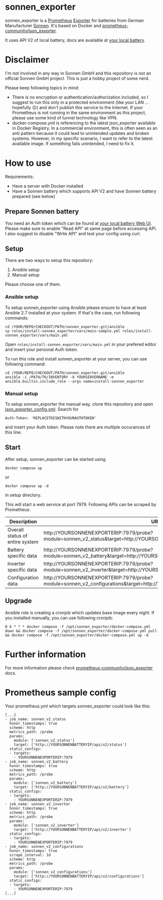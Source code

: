 # sonnen_exporter

sonnen_exporter is a [Prometheus](https://prometheus.io/) [Exporter](https://prometheus.io/docs/instrumenting/exporters/) for batteries from German Manufacturer [Sonnen](https://sonnen.de). It's based on Docker and [prometheus-community/json_exporter](https://github.com/prometheus-community/json_exporter).

It uses API V2 of local battery, docs are available at [your local battery](http://YOURBATTERYIP/api/doc.html).

# Disclaimer

I'm not involved in any way in Sonnen GmbH and this repository is not an official Sonnen GmbH project. This is just a hobby project of some nerd.

Please keep following topics in mind:

* There is no encryption or authentication/authorization included, so I suggest to run this only in a protected environment (like your LAN ... hopefully 😉) and don't publish this service to the Internet. If your Prometheus is not running in the same environment as this project, please use some kind of tunnel technology like VPN.
* docker-compose.yml is referencing to the latest json_exporter available in Docker Registry. In a commercial environment, this is often seen as an anti pattern because it could lead to unintended updates and broken systems. However, in my specific scenario, I want to refer to the latest available image. If something fails unintended, I need to fix it.

# How to use

Requirements:

* Have a server with Docker installed
* Have a Sonnen battery which supports API V2 and have Sonnen battery prepared (see below)

## Prepare Sonnen battery

You need an Auth token which can be found at [your local battery Web UI](http://YOURBATTERYIP/dash/software-integration/json-api). Please make sure to enable "Read API" at same page before accessing API. I also suggest to disable "Write API" and test your config using curl.

## Setup

There are two ways to setup this repository:

1. Ansible setup
1. Manual setup

Please choose one of them.

### Ansible setup

To setup sonnen_exporter using Ansible please ensure to have at least Ansible 2.7 installed at your system. If that's the case, run following commands:

```
cd /YOUR/REPO/CHECKOUT/PATH/sonnen_exporter.git/ansible
cp roles/install-sonnen_exporter/vars/main-sample.yml roles/install-sonnen_exporter/vars/main.yml
```

Open `roles/install-sonnen_exporter/vars/main.yml` in your prefered editor and insert your personal Auth token.

To run this role and install sonnen_exporter at your server, you can use following command:

```
cd /YOUR/REPO/CHECKOUT/PATH/sonnen_exporter.git/ansible
ansible -i /PATH/TO/INVENTORY -b YOURSERVERNAME -m ansible.builtin.include_role --args name=install-sonnen_exporter
```

### Manual setup

To setup sonnen_exporter the manual way, clone this repository and open [json_exporter_config.yml](/json_exporter_config.yml). Search for

```
Auth-Token: 'REPLACETHISWITHYOURAUTHTOKEN'
```

and insert your Auth token. Please note there are multiple occurances of this line.

## Start

After setup, sonnen_exporter can be started using

```
docker compose up
```

or 

```
docker compose up -d
```

in setup directory.

This will start a web service at port 7979. Following APIs can be scraped by Prometheus:

| Description | URL |
| --- | --- |
| Overall status of entire system | http://YOURSONNENEXPORTERIP:7979/probe?module=sonnen_v2_status&target=http://YOURSONNENBATTERYIP/api/v2/status |
| Battery specific data | http://YOURSONNENEXPORTERIP:7979/probe?module=sonnen_v2_battery&target=http://YOURSONNENBATTERYIP/api/v2/battery |
| Inverter specific data | http://YOURSONNENEXPORTERIP:7979/probe?module=sonnen_v2_inverter&target=http://YOURSONNENBATTERYIP/api/v2/inverter |
| Configuration data | http://YOURSONNENEXPORTERIP:7979/probe?module=sonnen_v2_configurations&target=http://YOURSONNENBATTERYIP/api/v2/configurations |

## Upgrade

Ansible role is creating a cronjob which updates base image every night. If you installed manually, you can use following cronjob:

```
0 4 * * * docker compose -f /opt/sonnen_exporter/docker-compose.yml down && docker compose -f /opt/sonnen_exporter/docker-compose.yml pull && docker compose -f /opt/sonnen_exporter/docker-compose.yml up -d
```

# Further information

For more information please check [prometheus-community/json_exporter](https://github.com/prometheus-community/json_exporter) docs.

# Prometheus sample config

Your prometheus.yml which targets sonnen_exporter could look like this:

```
[...]
- job_name: sonnen_v2_status
  honor_timestamps: true
  scheme: http
  metrics_path: /probe
  params:
    module: ['sonnen_v2_status']
    target: ['http://YOURSONNENBATTERYIP/api/v2/status']
  static_configs:
  - targets:
    - YOURSONNENEXPORTERIP:7979
- job_name: sonnen_v2_battery
  honor_timestamps: true
  scheme: http
  metrics_path: /probe
  params:
    module: ['sonnen_v2_battery']
    target: ['http://YOURSONNENBATTERYIP/api/v2/battery']
  static_configs:
  - targets:
    - YOURSONNENEXPORTERIP:7979
- job_name: sonnen_v2_inverter
  honor_timestamps: true
  scheme: http
  metrics_path: /probe
  params:
    module: ['sonnen_v2_inverter']
    target: ['http://YOURSONNENBATTERYIP/api/v2/inverter']
  static_configs:
  - targets:
    - YOURSONNENEXPORTERIP:7979
- job_name: sonnen_v2_configurations
  honor_timestamps: true
  scrape_interval: 1d
  scheme: http
  metrics_path: /probe
  params:
    module: ['sonnen_v2_configurations']
    target: ['http://YOURSONNENBATTERYIP/api/v2/configurations']
  static_configs:
  - targets:
    - YOURSONNENEXPORTERIP:7979
[...]
```
